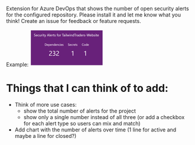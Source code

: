 
Extension for Azure DevOps that shows the number of open security alerts for the configured repository. Please install it and let me know what you think! Create an issue for feedback or feature requests. 

Example:
![Screenshot of the widget showing the repository name and the alert count for dependencies, secrets, and code scanning](/img/example_2x1.png)

# Things that I can think of to add:

- Think of more use cases:
  - show the total number of alerts for the project
  - show only a single number instead of all three (or add a checkbox for each alert type so users can mix and match)
- Add chart with the number of alerts over time (1 line for active and maybe a line for closed?)